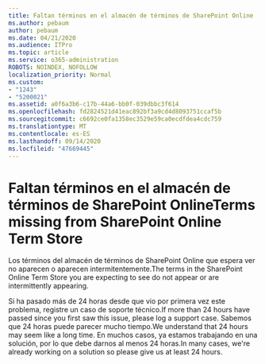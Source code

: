 ```yaml
---
title: Faltan términos en el almacén de términos de SharePoint Online
ms.author: pebaum
author: pebaum
ms.date: 04/21/2020
ms.audience: ITPro
ms.topic: article
ms.service: o365-administration
ROBOTS: NOINDEX, NOFOLLOW
localization_priority: Normal
ms.custom:
- "1243"
- "5200021"
ms.assetid: a0f6a3b6-c17b-44a6-bb0f-039dbbc3f614
ms.openlocfilehash: fd2824521d41eac892bf3a9cd4d8093751ccaf5b
ms.sourcegitcommit: c6692ce0fa1358ec3529e59ca0ecdfdea4cdc759
ms.translationtype: MT
ms.contentlocale: es-ES
ms.lasthandoff: 09/14/2020
ms.locfileid: "47669445"
---
```

# <a name="terms-missing-from-sharepoint-online-term-store"></a><span data-ttu-id="e0956-102">Faltan términos en el almacén de términos de SharePoint Online</span><span class="sxs-lookup"><span data-stu-id="e0956-102">Terms missing from SharePoint Online Term Store</span></span>

<span data-ttu-id="e0956-103">Los términos del almacén de términos de SharePoint Online que espera ver no aparecen o aparecen intermitentemente.</span><span class="sxs-lookup"><span data-stu-id="e0956-103">The terms in the SharePoint Online Term Store you are expecting to see do not appear or are intermittently appearing.</span></span>
  
<span data-ttu-id="e0956-104">Si ha pasado más de 24 horas desde que vio por primera vez este problema, registre un caso de soporte técnico.</span><span class="sxs-lookup"><span data-stu-id="e0956-104">If more than 24 hours have passed since you first saw this issue, please log a support case.</span></span> <span data-ttu-id="e0956-105">Sabemos que 24 horas puede parecer mucho tiempo.</span><span class="sxs-lookup"><span data-stu-id="e0956-105">We understand that 24 hours may seem like a long time.</span></span> <span data-ttu-id="e0956-106">En muchos casos, ya estamos trabajando en una solución, por lo que debe darnos al menos 24 horas.</span><span class="sxs-lookup"><span data-stu-id="e0956-106">In many cases, we're already working on a solution so please give us at least 24 hours.</span></span>
  